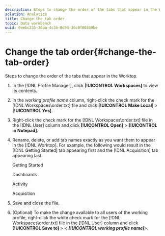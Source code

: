 ```yaml
---
description: Steps to change the order of the tabs that appear in the Worktop.
solution: Analytics
title: Change the tab order
topic: Data workbench
uuid: 6eebc235-20ba-4c3b-8d94-36c0f80869be
---
```


# Change the tab order{#change-the-tab-order}

Steps to change the order of the tabs that appear in the Worktop.

1. In the [!DNL Profile Manager], click **[!UICONTROL Workspaces]** to view its contents.
1. In the *working profile name* column, right-click the check mark for the [!DNL Workspaces\order.txt] file and click **[!UICONTROL Make Local]** > **[!UICONTROL Yes]**.
1. Right-click the check mark for the [!DNL Workspaces\order.txt] file in the [!DNL User] column and click **[!UICONTROL Open]** > **[!UICONTROL in Notepad]**.
1. Rename, delete, or add tab names exactly as you want them to appear in the [!DNL Worktop]. For example, the following would result in the [!DNL Getting Started] tab appearing first and the [!DNL Acquisition] tab appearing last.

   Getting Started

   Dashboards

   Activity

   Acquisition 

1. Save and close the file.
1. (Optional) To make the change available to all users of the working profile, right-click the white check mark for the [!DNL Workspaces\order.txt] file in the [!DNL User] column and click **[!UICONTROL Save to]** > *< **[!UICONTROL working profile name]**>*.
